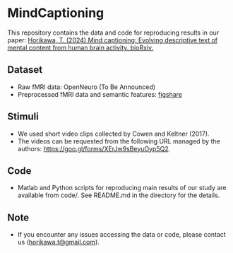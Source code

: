 # MindCaptioning
This repository contains the data and code for reproducing results in our paper: <a href="https://doi.org/10.1101/2024.04.23.590673">Horikawa, T. (2024) Mind captioning: Evolving descriptive text of mental content from human brain activity. bioRxiv.</a>
## Dataset
- Raw fMRI data: OpenNeuro (To Be Announced)
- Preprocessed fMRI data and semantic features: <a href="https://doi.org/10.6084/m9.figshare.25808179">figshare</a>
## Stimuli
- We used short video clips collected by Cowen and Keltner (2017).
- The videos can be requested from the following URL managed by the authors: https://goo.gl/forms/XErJw9sBeyuOyp5Q2.
## Code
- Matlab and Python scripts for reproducing main results of our study are available from code/. See README.md in the directory for the details.


## Note
- If you encounter any issues accessing the data or code, please contact us (horikawa.t@gmail.com).
